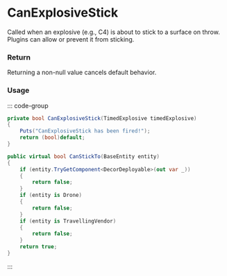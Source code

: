 # CanExplosiveStick
<Badge type="info" text="Entity"/><Badge type="danger" text="Carbon Compatible"/><Badge type="warning" text="Oxide Compatible"/>
Called when an explosive (e.g., C4) is about to stick to a surface on throw. Plugins can allow or prevent it from sticking.

### Return
Returning a non-null value cancels default behavior.

### Usage
::: code-group
```csharp [Example]
private bool CanExplosiveStick(TimedExplosive timedExplosive)
{
	Puts("CanExplosiveStick has been fired!");
	return (bool)default;
}
```
```csharp [Source — Assembly-CSharp @ TimedExplosive]
public virtual bool CanStickTo(BaseEntity entity)
{
	if (entity.TryGetComponent<DecorDeployable>(out var _))
	{
		return false;
	}
	if (entity is Drone)
	{
		return false;
	}
	if (entity is TravellingVendor)
	{
		return false;
	}
	return true;
}

```
:::
